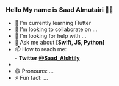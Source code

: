 ### Hello My name is Saad Almutairi 👋🏻




- 🌱 I’m currently learning Flutter
- 👯 I’m looking to collaborate on ...
- 🤔 I’m looking for help with ...
- 💬 Ask me about **[Swift, JS, Python]**
- 📫 How to reach me: </br>
      - **Twitter** <a href="https://twitter.com/Saad_Alshtily" target="_blank">**@Saad_Alshtily**</a>  
- 
- 😄 Pronouns: ...
- ⚡ Fun fact: ...

